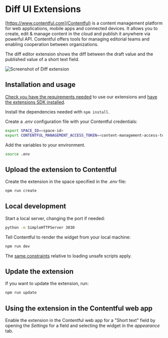 # Diff UI Extensions

[https://www.contentful.com](Contentful) is a content management platform for web applications, mobile apps and connected devices. It allows you to create, edit & manage content in the cloud and publish it anywhere via powerful API. Contentful offers tools for managing editorial teams and enabling cooperation between organizations.

The diff editor extension shows the diff between the draft value and the published value of a short text field.

![Screenshot of Diff extension](http://contentful.github.io/extensions/assets/diff-extension.png)

## Installation and usage

[Check you have the requirements needed](../README.md#extensions-samples) to use our extensions and [have the extensions SDK installed](https://github.com/contentful/ui-extensions-sdk).

Install the dependencies needed with `npm install`.

Create a _.env_ configuration file with your Contentful credentials:

```bash
export SPACE_ID=<space-id>
export CONTENTFUL_MANAGEMENT_ACCESS_TOKEN=<content-management-access-token>
```

Add the variables to your environment.

```bash
source .env
```

## Upload the extension to Contentful

Create the extension in the space specified in the _.env_ file:

```bash
npm run create
```

## Local development

Start a local server, changing the port if needed:

```bash
python -m SimpleHTTPServer 3030
```

Tell Contentful to render the widget from your local machine:

```bash
npm run dev
```

The [same constraints](../README.md) relative to loading unsafe scripts apply.

## Update the extension

If you want to update the extension, run:

```bash
npm run update
```

## Using the extension in the Contentful web app

Enable the extension in the Contentful web app for a "Short text" field by opening the _Settings_ for a field and selecting the widget in the _appearance_ tab.
